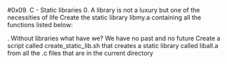 #0x09. C - Static libraries
0. A library is not a luxury but one of the necessities of life
Create the static library libmy.a containing all the functions listed below:

. Without libraries what have we? We have no past and no future
Create a script called create_static_lib.sh that creates a static library called liball.a from all the .c files that are in the current directory
